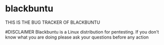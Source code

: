 # blackbuntu
THIS IS THE BUG TRACKER OF BLACKBUNTU

#DISCLAIMER
Blackbuntu is a Linux distribution for pentesting. If you don't know what you are doing please ask your questions before any action
